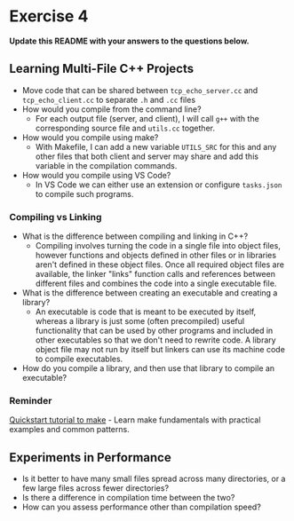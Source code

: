 # Exercise 4

**Update this README with your answers to the questions below.**

## Learning Multi-File C++ Projects

- Move code that can be shared between `tcp_echo_server.cc` and 
  `tcp_echo_client.cc` to separate `.h` and `.cc` files
- How would you compile from the command line?
  - For each output file (server, and client), I will call `g++` with the corresponding source file and `utils.cc` together.  
- How would you compile using make?
  - With Makefile, I can add a new variable `UTILS_SRC` for this and any other files that both client and server may share and add this variable in the compilation commands.
- How would you compile using VS Code?
  - In VS Code we can either use an extension or configure `tasks.json` to compile such programs.

### Compiling vs Linking

- What is the difference between compiling and linking in C++?
  - Compiling involves turning the code in a single file into object files, however functions and objects defined in other files or in libraries aren't defined in these object files. Once all required object files are available, the linker "links" function calls and references between different files and combines the code into a single executable file.
- What is the difference between creating an executable and creating a 
  library?
  - An executable is code that is meant to be executed by itself, whereas a library is just some (often precompiled) useful functionality that can be used by other programs and included in other executables so that we don't need to rewrite code. A library object file may not run by itself but linkers can use its machine code to compile executables.
- How do you compile a library, and then use that library to compile an
  executable?

### Reminder 
[Quickstart tutorial to make](https://makefiletutorial.com/) - Learn make 
fundamentals with practical examples and common patterns.

## Experiments in Performance

- Is it better to have many small files spread across many directories, or
  a few large files across fewer directories?
- Is there a difference in compilation time between the two?
- How can you assess performance other than compilation speed?